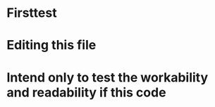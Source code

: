 # Firsttest

# Editing this file

# Intend only to test the workability and readability if this code
